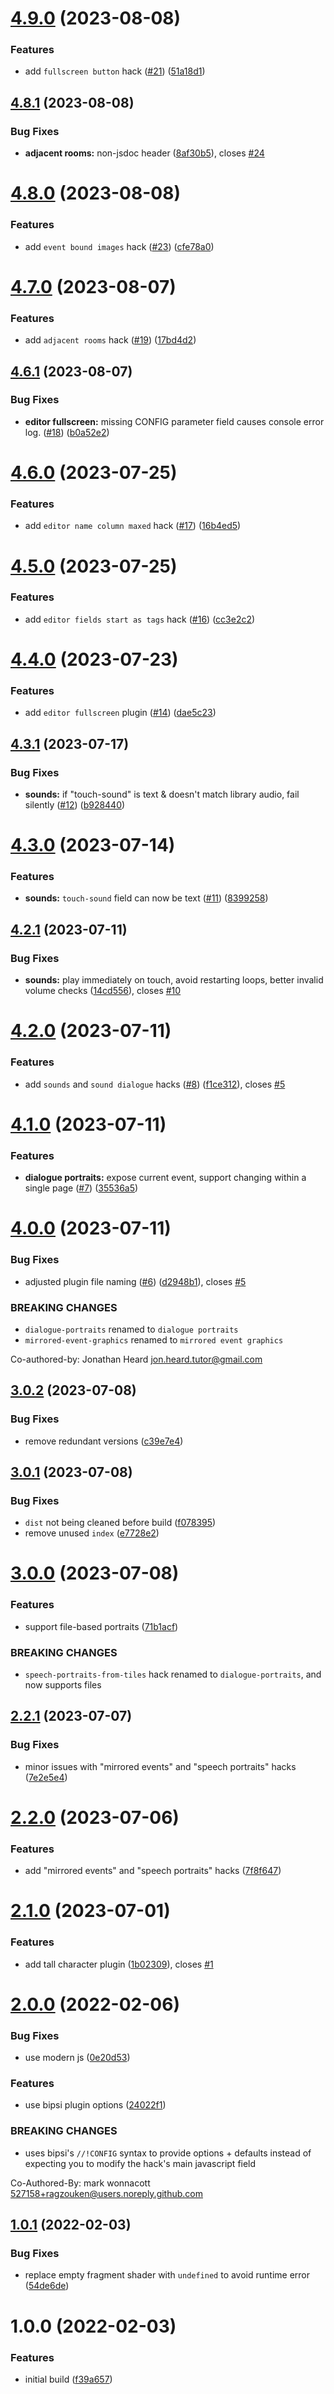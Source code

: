 # [4.9.0](https://github.com/seleb/bipsi-hacks/compare/v4.8.1...v4.9.0) (2023-08-08)


### Features

* add `fullscreen button` hack ([#21](https://github.com/seleb/bipsi-hacks/issues/21)) ([51a18d1](https://github.com/seleb/bipsi-hacks/commit/51a18d1cff0af8b589017179fc94c868b655e361))

## [4.8.1](https://github.com/seleb/bipsi-hacks/compare/v4.8.0...v4.8.1) (2023-08-08)


### Bug Fixes

* **adjacent rooms:** non-jsdoc header ([8af30b5](https://github.com/seleb/bipsi-hacks/commit/8af30b50c147c14864af8eda04273b5f8e8717fc)), closes [#24](https://github.com/seleb/bipsi-hacks/issues/24)

# [4.8.0](https://github.com/seleb/bipsi-hacks/compare/v4.7.0...v4.8.0) (2023-08-08)


### Features

* add `event bound images` hack ([#23](https://github.com/seleb/bipsi-hacks/issues/23)) ([cfe78a0](https://github.com/seleb/bipsi-hacks/commit/cfe78a01e16f88d664bd8572db03a68b72790da7))

# [4.7.0](https://github.com/seleb/bipsi-hacks/compare/v4.6.1...v4.7.0) (2023-08-07)


### Features

* add `adjacent rooms` hack ([#19](https://github.com/seleb/bipsi-hacks/issues/19)) ([17bd4d2](https://github.com/seleb/bipsi-hacks/commit/17bd4d2d3e565e14b89abe73c95f730f82b0ee35))

## [4.6.1](https://github.com/seleb/bipsi-hacks/compare/v4.6.0...v4.6.1) (2023-08-07)


### Bug Fixes

* **editor fullscreen:** missing CONFIG parameter field causes console error log. ([#18](https://github.com/seleb/bipsi-hacks/issues/18)) ([b0a52e2](https://github.com/seleb/bipsi-hacks/commit/b0a52e225c319288c81904303880b867221f04a1))

# [4.6.0](https://github.com/seleb/bipsi-hacks/compare/v4.5.0...v4.6.0) (2023-07-25)


### Features

* add `editor name column maxed` hack ([#17](https://github.com/seleb/bipsi-hacks/issues/17)) ([16b4ed5](https://github.com/seleb/bipsi-hacks/commit/16b4ed5ca30c40edcf225340768e25c93837f182))

# [4.5.0](https://github.com/seleb/bipsi-hacks/compare/v4.4.0...v4.5.0) (2023-07-25)


### Features

* add `editor fields start as tags` hack ([#16](https://github.com/seleb/bipsi-hacks/issues/16)) ([cc3e2c2](https://github.com/seleb/bipsi-hacks/commit/cc3e2c2691e76644ab19b3db85a654cf6ebd308e))

# [4.4.0](https://github.com/seleb/bipsi-hacks/compare/v4.3.1...v4.4.0) (2023-07-23)


### Features

* add `editor fullscreen` plugin ([#14](https://github.com/seleb/bipsi-hacks/issues/14)) ([dae5c23](https://github.com/seleb/bipsi-hacks/commit/dae5c23275817cf591d9dbfe607146da5ba8780d))

## [4.3.1](https://github.com/seleb/bipsi-hacks/compare/v4.3.0...v4.3.1) (2023-07-17)


### Bug Fixes

* **sounds:** if "touch-sound" is text & doesn't match library audio, fail silently ([#12](https://github.com/seleb/bipsi-hacks/issues/12)) ([b928440](https://github.com/seleb/bipsi-hacks/commit/b9284401d48da975890c91e2ec4b57133b7c6a27))

# [4.3.0](https://github.com/seleb/bipsi-hacks/compare/v4.2.1...v4.3.0) (2023-07-14)


### Features

* **sounds:** `touch-sound` field can now be text ([#11](https://github.com/seleb/bipsi-hacks/issues/11)) ([8399258](https://github.com/seleb/bipsi-hacks/commit/8399258cd09eb888cef2bd5ca92184efb6aba0c2))

## [4.2.1](https://github.com/seleb/bipsi-hacks/compare/v4.2.0...v4.2.1) (2023-07-11)


### Bug Fixes

* **sounds:** play immediately on touch, avoid restarting loops, better invalid volume checks ([14cd556](https://github.com/seleb/bipsi-hacks/commit/14cd556d6ac53ae8bcb129b1e69496ee86dc92f1)), closes [#10](https://github.com/seleb/bipsi-hacks/issues/10)

# [4.2.0](https://github.com/seleb/bipsi-hacks/compare/v4.1.0...v4.2.0) (2023-07-11)


### Features

* add `sounds` and `sound dialogue` hacks ([#8](https://github.com/seleb/bipsi-hacks/issues/8)) ([f1ce312](https://github.com/seleb/bipsi-hacks/commit/f1ce3120258dd07a01b5c7e4fc9561cac6fc2d24)), closes [#5](https://github.com/seleb/bipsi-hacks/issues/5)

# [4.1.0](https://github.com/seleb/bipsi-hacks/compare/v4.0.0...v4.1.0) (2023-07-11)


### Features

* **dialogue portraits:** expose current event, support changing within a single page ([#7](https://github.com/seleb/bipsi-hacks/issues/7)) ([35536a5](https://github.com/seleb/bipsi-hacks/commit/35536a567f25b616ffafde0cfcd7bfe1bdbbba59))

# [4.0.0](https://github.com/seleb/bipsi-hacks/compare/v3.0.2...v4.0.0) (2023-07-11)


### Bug Fixes

* adjusted plugin file naming ([#6](https://github.com/seleb/bipsi-hacks/issues/6)) ([d2948b1](https://github.com/seleb/bipsi-hacks/commit/d2948b1ccce19e846f6d52cdd41385ab9bfeb862)), closes [#5](https://github.com/seleb/bipsi-hacks/issues/5)


### BREAKING CHANGES

* `dialogue-portraits` renamed to `dialogue portraits`
* `mirrored-event-graphics` renamed to `mirrored event
graphics`

Co-authored-by: Jonathan Heard <jon.heard.tutor@gmail.com>

## [3.0.2](https://github.com/seleb/bipsi-hacks/compare/v3.0.1...v3.0.2) (2023-07-08)


### Bug Fixes

* remove redundant versions ([c39e7e4](https://github.com/seleb/bipsi-hacks/commit/c39e7e4d7da51a381eaad7105f90c705dc44ca7c))

## [3.0.1](https://github.com/seleb/bipsi-hacks/compare/v3.0.0...v3.0.1) (2023-07-08)


### Bug Fixes

* `dist` not being cleaned before build ([f078395](https://github.com/seleb/bipsi-hacks/commit/f078395bc96422dc721745bcde778fb77bf28168))
* remove unused `index` ([e7728e2](https://github.com/seleb/bipsi-hacks/commit/e7728e2c5c27b70d1bca946f20919285c42dca8f))

# [3.0.0](https://github.com/seleb/bipsi-hacks/compare/v2.2.1...v3.0.0) (2023-07-08)


### Features

* support file-based portraits ([71b1acf](https://github.com/seleb/bipsi-hacks/commit/71b1acf8518fb323c6c33c7ba7942eddab74303d))


### BREAKING CHANGES

* `speech-portraits-from-tiles` hack renamed to `dialogue-portraits`, and now supports files

## [2.2.1](https://github.com/seleb/bipsi-hacks/compare/v2.2.0...v2.2.1) (2023-07-07)


### Bug Fixes

* minor issues with "mirrored events" and "speech portraits" hacks ([7e2e5e4](https://github.com/seleb/bipsi-hacks/commit/7e2e5e48fa2821d56a6d142a60fccc1da529dac8))

# [2.2.0](https://github.com/seleb/bipsi-hacks/compare/v2.1.0...v2.2.0) (2023-07-06)


### Features

* add "mirrored events" and "speech portraits" hacks ([7f8f647](https://github.com/seleb/bipsi-hacks/commit/7f8f6479b0e797d55625b584b34b9e7ff044d4fe))

# [2.1.0](https://github.com/seleb/bipsi-hacks/compare/v2.0.0...v2.1.0) (2023-07-01)


### Features

* add tall character plugin ([1b02309](https://github.com/seleb/bipsi-hacks/commit/1b023098ff9006dad05fae2d504e7bf025b3b6a3)), closes [#1](https://github.com/seleb/bipsi-hacks/issues/1)

# [2.0.0](https://github.com/seleb/bipsi-hacks/compare/v1.0.1...v2.0.0) (2022-02-06)


### Bug Fixes

* use modern js ([0e20d53](https://github.com/seleb/bipsi-hacks/commit/0e20d5384615f90ec2f2ffe57b00cba19116025b))


### Features

* use bipsi plugin options ([24022f1](https://github.com/seleb/bipsi-hacks/commit/24022f186342e3f51ac81712c23e97c2969e85ec))


### BREAKING CHANGES

* uses bipsi's `//!CONFIG` syntax to provide options + defaults instead of expecting you to modify the hack's main javascript field

Co-Authored-By: mark wonnacott <527158+ragzouken@users.noreply.github.com>

## [1.0.1](https://github.com/seleb/bipsi-hacks/compare/v1.0.0...v1.0.1) (2022-02-03)


### Bug Fixes

* replace empty fragment shader with `undefined` to avoid runtime error ([54de6de](https://github.com/seleb/bipsi-hacks/commit/54de6ded936a9223d17a243e114fd4cf8ea9674d))

# 1.0.0 (2022-02-03)


### Features

* initial build ([f39a657](https://github.com/seleb/bipsi-hacks/commit/f39a657b55078b70403a88d4bc384d8690a63d33))
